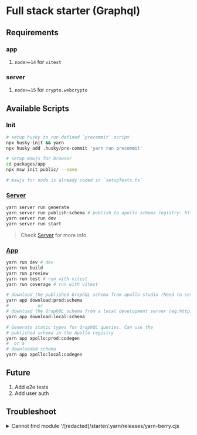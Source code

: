 # Full stack starter (Graphql)

## Requirements

### app

1. `node>=14` for `vitest`

### server

1. `node>=15` for `crypto.webcrypto`

## Available Scripts

### Init

```sh
# setup husky to run defined `precommit` script
npx husky-init && yarn
npx husky add .husky/pre-commit 'yarn run precommit'

# setup mswjs for browser
cd packages/app
npx msw init public/ --save

# mswjs for node is already coded in `setupTests.ts`
```

### [Server](./packages/server)

```sh
yarn server run generate
yarn server run publish:schema # publish to apollo schema registry: https://studio.apollographql.com/sandbox/explorer
yarn server run dev
yarn server run start
```

> Check [Server](./packages/server) for more info.

### [App](./packages/app)

```sh
yarn run dev # dev
yarn run build
yarn run preview
yarn run test # run with vitest
yarn run coverage # run with vitest

# download the published GraphQL schema from apollo studio (Need to set API_KEY env var,check env.example)
yarn app download:prod:schema
#           or
# download the GraphQL schema from a local development server (eg:http://localhost:4000)
yarn app download:local:schema

# Generate static types for GraphQL queries. Can use the
# published schema in the Apollo registry
yarn app apollo:prod:codegen
#  or a
# downloaded schema
yarn app apollo:local:codegen

```

## Future

1. Add e2e tests
2. Add user auth

## Troubleshoot

<details>
<summary>
Cannot find module '/[redacted]/starter/.yarn/releases/yarn-berry.cjs
</summary>

```sh
rm .yarnrc.yml
yarn set version berry

# and add below line to `.yarnrc.yml`
nodeLinker: node-modules

```

</details>
